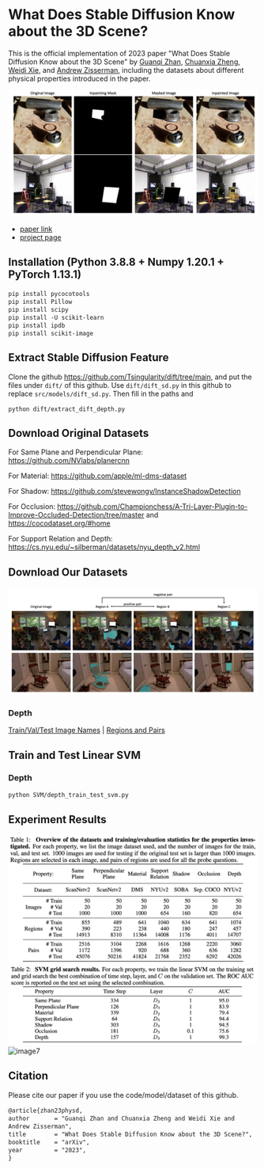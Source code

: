 # What Does Stable Diffusion Know about the 3D Scene?

This is the official implementation of 2023 paper "What Does Stable Diffusion Know about the 3D Scene" by <a href="https://championchess.github.io/" target="_blank">Guanqi Zhan</a>, <a href="https://chuanxiaz.com" target="_blank">Chuanxia Zheng</a>, <a href="https://weidixie.github.io/" target="_blank">Weidi Xie</a>, and <a href="https://scholar.google.com/citations?user=UZ5wscMAAAAJ&hl=en" target="_blank">Andrew Zisserman</a>, including the datasets about different physical properties introduced in the paper.

![image1](./images/1.png)

- [paper link](https://arxiv.org/pdf/2310.06836.pdf)
- [project page](https://www.robots.ox.ac.uk/~vgg/research/phy-sd/)


## Installation (Python 3.8.8 + Numpy 1.20.1 + PyTorch 1.13.1)

```
pip install pycocotools
pip install Pillow
pip install scipy
pip install -U scikit-learn
pip install ipdb
pip install scikit-image
```


## Extract Stable Diffusion Feature
Clone the github https://github.com/Tsingularity/dift/tree/main, and put the files under `dift/` of this github. Use `dift/dift_sd.py` in this github to replace `src/models/dift_sd.py`. Then fill in the paths and

```
python dift/extract_dift_depth.py
```


## Download Original Datasets
For Same Plane and Perpendicular Plane: https://github.com/NVlabs/planercnn

For Material: https://github.com/apple/ml-dms-dataset

For Shadow: https://github.com/stevewongv/InstanceShadowDetection

For Occlusion: https://github.com/Championchess/A-Tri-Layer-Plugin-to-Improve-Occluded-Detection/tree/master and https://cocodataset.org/#home

For Support Relation and Depth: https://cs.nyu.edu/~silberman/datasets/nyu_depth_v2.html


## Download Our Datasets

![image4](./images/4.png)

### Depth
<a href="https://www.robots.ox.ac.uk/~vgg/research/phy-sd/datasets/depth_img_name_list.zip" target="_blank">Train/Val/Test Image Names</a> | <a href="https://www.robots.ox.ac.uk/~vgg/research/phy-sd/datasets/depth_region_pair.zip" target="_blank">Regions and Pairs</a>


## Train and Test Linear SVM
### Depth
```
python SVM/depth_train_test_svm.py
```


## Experiment Results
![image5](./images/table1.png)
![image6](./images/table2.png)
![image7](./images/table3.png)


## Citation
Please cite our paper if you use the code/model/dataset of this github.
```
@article{zhan23physd,
author       = "Guanqi Zhan and Chuanxia Zheng and Weidi Xie and Andrew Zisserman",
title        = "What Does Stable Diffusion Know about the 3D Scene?",
booktitle    = "arXiv",
year         = "2023",
}
```
